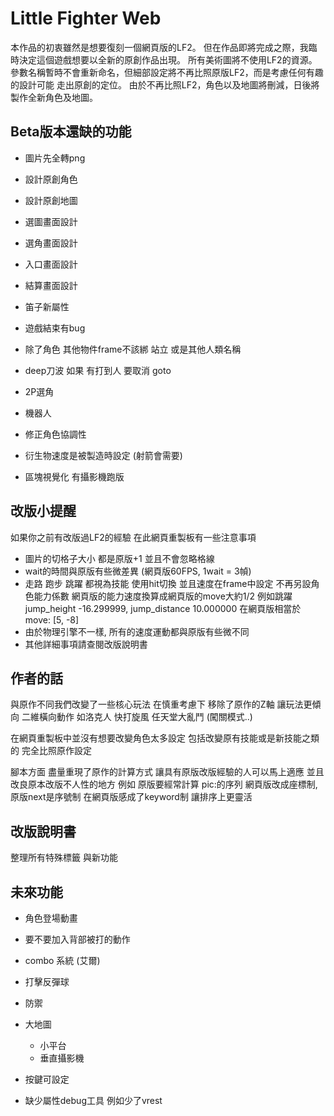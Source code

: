 # Little Fighter Web

  本作品的初衷雖然是想要復刻一個網頁版的LF2。
  但在作品即將完成之際，我臨時決定這個遊戲想要以全新的原創作品出現。
  所有美術圖將不使用LF2的資源。
  參數名稱暫時不會重新命名，但細部設定將不再比照原版LF2，而是考慮任何有趣的設計可能 走出原創的定位。
  由於不再比照LF2，角色以及地圖將刪減，日後將製作全新角色及地圖。

## Beta版本還缺的功能 

- 圖片先全轉png

- 設計原創角色
- 設計原創地圖

- 選圖畫面設計
- 選角畫面設計
- 入口畫面設計
- 結算畫面設計

- 笛子新屬性
- 遊戲結束有bug

- 除了角色 其他物件frame不該綁 站立 或是其他人類名稱

- deep刀波 如果 有打到人 要取消 goto
- 2P選角
- 機器人

- 修正角色協調性
- 衍生物速度是被製造時設定 (射箭會需要)

- 區塊視覺化 有攝影機跑版

## 改版小提醒

如果你之前有改版過LF2的經驗 在此網頁重製板有一些注意事項

- 圖片的切格子大小 都是原版+1 並且不會忽略格線
- wait的時間與原版有些微差異 (網頁版60FPS, 1wait = 3幀)
- 走路 跑步 跳躍 都視為技能 使用hit切換 並且速度在frame中設定 不再另設角色能力係數
  網頁版的能力速度換算成網頁版的move大約1/2 
  例如跳躍jump_height -16.299999, jump_distance 10.000000
  在網頁版相當於 move: [5, -8]
- 由於物理引擎不一樣, 所有的速度運動都與原版有些微不同 
- 其他詳細事項請查閱改版說明書

## 作者的話

與原作不同我們改變了一些核心玩法
在慎重考慮下 移除了原作的Z軸 讓玩法更傾向 二維橫向動作 如洛克人 快打旋風 任天堂大亂鬥
(闖關模式..)

在網頁重製板中並沒有想要改變角色太多設定 包括改變原有技能或是新技能之類的
完全比照原作設定

腳本方面 盡量重現了原作的計算方式 讓具有原版改版經驗的人可以馬上適應
並且改良原本改版不人性的地方 例如 原版要經常計算 pic:的序列 網頁版改成座標制, 原版next是序號制 在網頁版感成了keyword制 讓排序上更靈活


## 改版說明書

整理所有特殊標籤 與新功能

## 未來功能

- 角色登場動畫
- 要不要加入背部被打的動作
- combo 系統 (艾爾)
- 打擊反彈球

- 防禦

- 大地圖
    - 小平台
    - 垂直攝影機

- 按鍵可設定

- 缺少屬性debug工具 例如少了vrest
